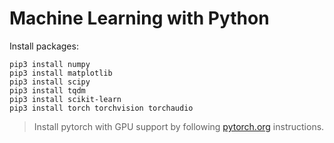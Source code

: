 # Machine Learning with Python

Install packages:
```plaintext
pip3 install numpy
pip3 install matplotlib
pip3 install scipy
pip3 install tqdm
pip3 install scikit-learn
pip3 install torch torchvision torchaudio
```

> Install pytorch with GPU support by following [pytorch.org](https://pytorch.org/get-started/locally/) instructions.